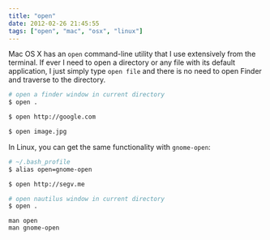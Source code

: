 ```yaml
---
title: "open"
date: 2012-02-26 21:45:55
tags: ["open", "mac", "osx", "linux"]
---
```


Mac OS X has an `open` command-line utility that I use
extensively from the terminal. If ever I need to open a directory or any file
with its default application, I just simply type `open file` and
there is no need to open Finder and traverse to the directory.

```bash
# open a finder window in current directory
$ open . 

$ open http://google.com

$ open image.jpg
```

In Linux, you can get the same functionality with `gnome-open`:

```bash
# ~/.bash_profile
$ alias open=gnome-open

$ open http://segv.me

# open nautilus window in current directory
$ open .
```

```
man open
man gnome-open
```
